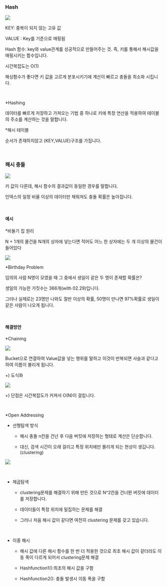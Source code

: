 
### Hash

![](https://imagedelivery.net/v7-TZByhOiJbNM9RaUdzSA/448f0633-3ffe-4098-b9e2-1941a5e81400/public)


KEY: 중복이 되지 않는 고유 값

VALUE : Key를 기준으로 매핑됨

Hash 함수: key와 value관계를 성공적으로 만들어주는 것. 즉, 키를 통해서 해시값을 매핑시키는 함수입니다.

시간복잡도는 O(1)

해싱함수가 좋다면 키 값을 고르게 분포시키기에 계산이 빠르고 충돌을 최소화 시킵니다.

<br>

*Hashing

데이터를 빠르게 저장하고 가져오는 기법 중 하나로 키에 특정 연산을 적용하여 테이블의 주소를 계산하는 것을 말합니다.

*해시 테이블

순서가 존재하지않고 (KEY,VALUE)구조를 가집니다.

<br>

### 해시 충돌

![](https://imagedelivery.net/v7-TZByhOiJbNM9RaUdzSA/f83f5ee7-6018-41da-7e78-d30e901e6600/public)

키 값이 다른데, 해시 함수의 결과값이 동일한 경우를 말합니다.


인덱스의 일정 비율 이상의 데이터만 채워져도 충돌 확률은 높아집니다.

<br>

#### 예시

*비둘기 집 원리

N + 1개의 물건을 N개의 상자에 넣는다면 적어도 어느 한 상자에는 두 개 이상의 물건이 들어있다

![](https://imagedelivery.net/v7-TZByhOiJbNM9RaUdzSA/e44ba074-286f-4d43-514c-304fd0e05200/public)


*Birthday Problem

임의의 사람 N명이 모였을 때 그 중에서 생일이 같은 두 명이 존재할 확률은?

생일의 가능한 가짓수는 366개(with 02.29)입니다.

그러나 실제로는 23명만 나와도 절반 이상의 확률, 50명이 만나면 97%확률로 생일이 같은 사람이 나오게 됩니다.


<br>

#### 해결방안

*Chaining

![](https://imagedelivery.net/v7-TZByhOiJbNM9RaUdzSA/280409d1-21b2-47b8-0eb6-bc78493eba00/public)

Bucket으로 연결하여 Value값을 넣는 행위를 말하고 이것이 반복되면 사슬과 같다고 하여 이름이 불리게 됩니다.

+) 도식화

![](https://imagedelivery.net/v7-TZByhOiJbNM9RaUdzSA/9996cad2-07d5-4346-fe55-960a8c140c00/public)

+) 단점은 시간복잡도가 커져서 O(N)이 걸립니다.

<br>

*Open Addressing

- 선형탐색 방식

   - 해시 충돌 n칸을 건넌 후 다음 버킷에 저장하는 형태로 계산은 단순합니다.
   
   - 대신, 검색 시간이 오래 걸리고 특정 위치에만 몰리게 되는 현상이 생깁니다.(clustering)
   
   
![](https://imagedelivery.net/v7-TZByhOiJbNM9RaUdzSA/056aed16-5811-4fb7-9bce-5c0e12143300/public)


<br>

- 제곱탐색

   - clustering문제를 해결하기 위해 만든 것으로 N^2칸을 건너뛴 버킷에 데이터를 저장합니다.
   
   - 데이터들이 특정 위치에 밀집하는 문제를 해결
   
   - 그러나 처음 해시 값이 같다면 여전히 clustering 문제를 갖고 있습니다.
   
   
<br>

- 이중 해시

   - 해시 값에 다른 해시 함수를 한 번 더 적용한 것으로 최초 해시 값이 같더라도 이동 폭이 다르게 되어서 clustering문제 해결
   
   - Hashfunction1():최초의 해시 값을 구함
   
   - Hashfunction2():  충돌 발생시 이동 폭을 구함
